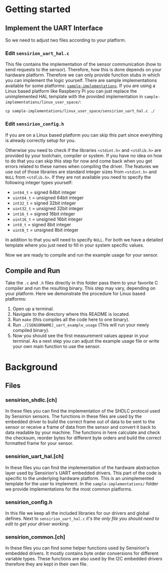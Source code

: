 # Getting started

## Implement the UART Interface

So we need to adjust two files according to your platform.

### Edit `sensirion_uart_hal.c`

This file contains the implementation of the sensor communication (how to send
requests to the sensor). Therefore, how this is done depends on your hardware
platform. Therefore we can only provide function stubs in which you can
implement the logic yourself.
There are sample implementations available for some platforms:
[`sample-implementations`](sample-implementations). If you are using a Linux
based platform like Raspberry Pi you can just replace the unimplemented HAL
template with the provided implementation in
`sample-implementations/linux_user_space/`:

```
cp sample-implementations/linux_user_space/sensirion_uart_hal.c ./
```

### Edit `sensirion_config.h`

If you are on a Linux based platform you can skip this part since everything is
already correctly setup for you.

Otherwise you need to check if the libraries `<stdint.h>` and `<stdlib.h>` are
provided by your toolchain, compiler or system. If you have no idea on how to
do that you can skip this step for now and come back when you get errors
related to these names when compiling the driver.
The features we use out of those libraries are standard integer sizes from
`<stdint.h>` and `NULL` from `<stdlib.h>`. If they are not available you need
to specify the following integer types yourself:

* `int64_t` = signed 64bit integer
* `uint64_t` = unsigned 64bit integer
* `int32_t` = signed 32bit integer
* `uint32_t` = unsigned 32bit integer
* `int16_t` = signed 16bit integer
* `uint16_t` = unsigned 16bit integer
* `int8_t` = signed 8bit integer
* `uint8_t` = unsigned 8bit integer

In addition to that you will need to specify `NULL`. For both we have a
detailed template where you just need to fill in your system specific values.

Now we are ready to compile and run the example usage for your sensor.

## Compile and Run

Take the `.c` and `.h` files directly in this folder pass them to your favorite
C compiler and run the resulting binary. This step may vary, depending on your
platform. Here we demonstrate the procedure for Linux based platforms:

1. Open up a terminal.
2. Navigate to the directory where this README is located.
3. Run `make` (this compiles all the code here to one binary).
4. Run `./[SENSORNAME]_uart_example_usage` (This will run your newly compiled
   binary).
5. Now you should see the first measurement values appear in your terminal. As
   a next step you can adjust the example usage file or write your own main
   function to use the sensor.

# Background

## Files

### sensirion\_shdlc.[ch]

In these files you can find the implementation of the SHDLC protocol used by
Sensirion sensors. The functions in these files are used by the embedded driver
to build the correct frame out of data to be sent to the sensor or receive a
frame of data from the sensor and convert it back to data readable by your
machine. The functions in here calculate and check the checksum, reorder bytes
for different byte orders and build the correct formatted frame for your
sensor.

### sensirion\_uart\_hal.[ch]

In these files you can find the implementation of the hardware abstraction
layer used by Sensirion's UART embedded drivers. This part of the code is
specific to the underlying hardware platform. This is an unimplemented template
for the user to implement. In the `sample-implementations/` folder we provide
implementations for the most common platforms.

### sensirion\_config.h

In this file we keep all the included libraries for our drivers and global
defines. Next to `sensirion_uart_hal.c` *it's the only file you should need to
edit to get your driver working.*

### sensirion\_common.[ch]

In these files you can find some helper functions used by Sensirion's embedded
drivers. It mostly contains byte order conversions for different variable
types. These functions are also used by the I2C embedded drivers therefore they
are kept in their own file.
